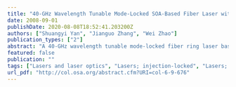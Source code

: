 ```yaml
---
title: "40-GHz Wavelength Tunable Mode-Locked SOA-Based Fiber Laser with 40-Nm Tuning Range"
date: 2008-09-01
publishDate: 2020-08-08T18:52:41.203200Z
authors: ["Shuangyi Yan", "Jianguo Zhang", "Wei Zhao"]
publication_types: ["2"]
abstract: "A 40-GHz wavelength tunable mode-locked fiber ring laser based on cross-gain modulation in a semiconductor optical amplifier (SOA) is presented. Pulse trains with a pulse width of 10.5 ps at 40-GHz repetition frequency are obtained. The laser operates with almost 40-nm tuning range. The relationship between the key laser parameters and the output pulse characteristics is analyzed experimentally."
featured: false
publication: ""
tags: ["Lasers and laser optics", "Lasers; injection-locked", "Lasers; ring", "Lasers; tunable", "Mode-locked lasers"]
url_pdf: "http://col.osa.org/abstract.cfm?URI=col-6-9-676"
---
```


